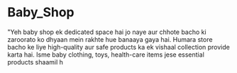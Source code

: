 # Baby_Shop
 "Yeh baby shop ek dedicated space hai jo naye aur chhote bacho ki zaroorato ko dhyaan mein rakhte hue banaaya gaya hai. Humara store bacho ke liye high-quality aur safe products ka ek vishaal collection provide karta hai. Isme baby clothing, toys, health-care items jese essential products shaamil h
